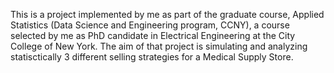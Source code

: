 This is a project implemented by me as part of the graduate course, Applied Statistics (Data Science and Engineering program, CCNY), a course selected by me as PhD candidate in Electrical Engineering at the City College of New York.
The aim of that project is simulating and analyzing statisctically 3 different selling strategies for a Medical Supply Store. 
